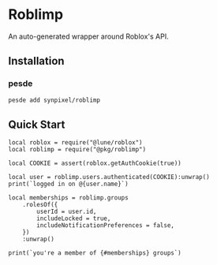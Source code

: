 # Roblimp

An auto-generated wrapper around Roblox's API.

## Installation

### pesde

```sh
pesde add synpixel/roblimp
```

## Quick Start

```luau
local roblox = require("@lune/roblox")
local roblimp = require("@pkg/roblimp")

local COOKIE = assert(roblox.getAuthCookie(true))

local user = roblimp.users.authenticated(COOKIE):unwrap()
print(`logged in on @{user.name}`)

local memberships = roblimp.groups
	.rolesOf({
		userId = user.id,
		includeLocked = true,
		includeNotificationPreferences = false,
	})
	:unwrap()

print(`you're a member of {#memberships} groups`)
```
